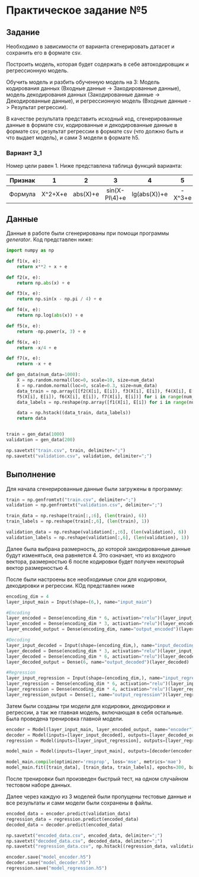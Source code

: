 # Практическое задание №5

## Задание

Необходимо в зависимости от варианта сгенерировать датасет и сохранить его в формате csv.

Построить модель, которая будет содержать в себе автокодировщик и регрессионную модель.

Обучить модель и разбить обученную модель на 3: Модель кодирования данных (Входные данные -> Закодированные данные), модель декодирования данных (Закодированные данные -> Декодированные данные), и регрессионную модель (Входные данные -> Результат регрессии).

В качестве результата представить исходный код, сгенерированные данные в формате csv, кодированные и декодированные данные в формате csv, результат регрессии в формате csv (что должно быть и что выдает модель), и сами 3 модели в формате h5.

### Вариант 3_1

Номер цели равен 1. Ниже представлена таблица функций варианта:

Признак |   1   |   2   |   3   |   4   |   5   |   6   |   7   | 
|:-----:|:-----:|:-----:|:-----:|:-----:|:-----:|:-----:|:-----:| 
Формула |X^2+X+e|abs(X)+e|sin(X-PI\4)+e|lg(abs(X))+e|-X^3+e|-X/4+e|-X+e|

## Данные

Данные в работе были сгенерированы при помощи программы _generator_. Код представлен ниже:
```Python
import numpy as np

def f1(x, e):
    return x**2 + x + e

def f2(x, e):
    return np.abs(x) + e

def f3(x, e):
    return np.sin(x - np.pi / 4) + e

def f4(x, e):
    return np.log(abs(x)) + e

def f5(x, e):
    return -np.power(x, 3) + e

def f6(x, e):
    return -x/4 + e

def f7(x, e):
    return -x + e  

def gen_data(num_data=1000):
    X = np.random.normal(loc=0, scale=10, size=num_data)
    E = np.random.normal(loc=0, scale=0.3, size=num_data)
    data_train = np.array([[f2(X[i], E[i]), f3(X[i], E[i]), f4(X[i], E[i]),
    f5(X[i], E[i]), f6(X[i], E[i]), f7(X[i], E[i])] for i in range(num_data)])
    data_labels = np.reshape(np.array([f1(X[i], E[i]) for i in range(num_data)]), (num_data, 1))

    data = np.hstack((data_train, data_labels))
    return data 


train = gen_data(1000)
validation = gen_data(200)

np.savetxt("train.csv", train, delimiter=";")
np.savetxt("validation.csv", validation, delimiter=";")
```

## Выполнение

Для начала сгенерированные данные были загружены в программу: 
```Python
train = np.genfromtxt("train.csv", delimiter=";")
validation = np.genfromtxt("validation.csv", delimiter=";")

train_data = np.reshape(train[:,:6], (len(train), 6))
train_labels = np.reshape(train[:,6], (len(train), 1))

validation_data = np.reshape(validation[:,:6], (len(validation), 6))
validation_labels = np.reshape(validation[:,6], (len(validation), 1))
```
Далее была выбрана размерность, до которой закодированные данные будут изменяться, она равняется 4. Это означает, что из входного вектора, размерностью 6 после кодировки будет получен некоторый вектор размерностью 4. 

После были настроены все необходимые слои для кодировки, декодировки и регрессии. КОд представлен ниже

```Python
encoding_dim = 4
layer_input_main = Input(shape=(6,), name="input_main")

#Encoding
layer_encoded = Dense(encoding_dim * 6, activation="relu")(layer_input_main)
layer_encoded = Dense(encoding_dim * 3, activation="relu")(layer_encoded)
layer_encoded_output = Dense(encoding_dim, name="output_encoded")(layer_encoded)

#Decoding
layer_input_decoded = Input(shape=(encoding_dim,), name="input_decoding")
layer_decoded = Dense(encoding_dim * 3, activation="relu")(layer_input_decoded)
layer_decoded = Dense(encoding_dim * 6, activation="relu")(layer_decoded)
layer_decoded_output = Dense(6, name="output_decoded")(layer_decoded)

#Regression
layer_input_regression = Input(shape=(encoding_dim,), name="input_regression")
layer_regression = Dense(encoding_dim * 6, activation="relu")(layer_input_regression)
layer_regression = Dense(encoding_dim * 4, activation="relu")(layer_regression)
layer_regression_output = Dense(1, name="output_regression")(layer_regression)
```
Затем были созданы три модели для кодировки, декодировки и регрессии, а так же главная модель, включающая в себя остальные. Была проведена тренировка главной модели.

```Python
encoder = Model(layer_input_main, layer_encoded_output, name="encoder")
decoder = Model(inputs=[layer_input_decoded], outputs=[layer_decoded_output], name="decoder")
regression = Model(inputs=[layer_input_regression], outputs=[layer_regression_output], name="regression")

model_main = Model(inputs=[layer_input_main], outputs=[decoder(encoder(layer_input_main)), regression(encoder(layer_input_main))], name="model_main")

model_main.compile(optimizer='rmsprop', loss='mse', metrics='mae')
model_main.fit([train_data], [train_data, train_labels], epochs=300, batch_size=15, validation_split=0)
```
После тренировки был произведен быстрый тест, на одном случайном тестовом наборе данных.

Далее через каждую из 3 моделей были пропущены тестовые данные и все результаты и сами модели были сохранены в файлы.

```Python
encoded_data = encoder.predict(validation_data)
regression_data = regression.predict(encoded_data)
decoded_data = decoder.predict(encoded_data)

np.savetxt("encoded_data.csv", encoded_data, delimiter=";")
np.savetxt("decoded_data.csv", decoded_data, delimiter=";")
np.savetxt("regression_data.csv", np.hstack((regression_data, validation_labels)), delimiter=";")

encoder.save("model_encoder.h5")
decoder.save("model_decoder.h5")
regression.save("model_regression.h5")
```